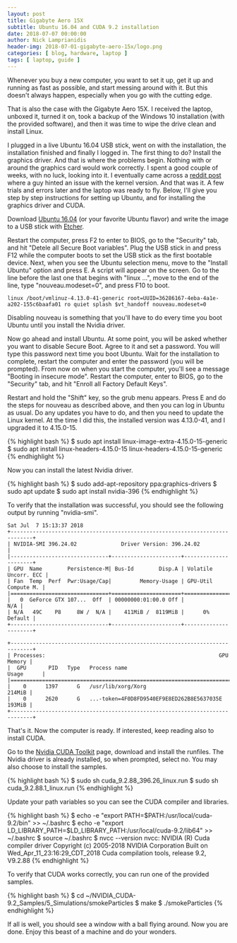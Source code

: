 ```yaml
---
layout: post
title: Gigabyte Aero 15X
subtitle: Ubuntu 16.04 and CUDA 9.2 installation
date: 2018-07-07 00:00:00
author: Nick Lamprianidis
header-img: 2018-07-01-gigabyte-aero-15x/logo.png
categories: [ blog, hardware, laptop ]
tags: [ laptop, guide ]
---
```


Whenever you buy a new computer, you want to set it up, get it up and running as fast as possible, and start messing around with it. But this doesn't always happen, especially when you go with the cutting edge.

That is also the case with the Gigabyte Aero 15X. I received the laptop, unboxed it, turned it on, took a backup of the Windows 10 installation (with the provided software), and then it was time to wipe the drive clean and install Linux.

I plugged in a live Ubuntu 16.04 USB stick, went on with the installation, the installation finished and finally I logged in. The first thing to do? Install the graphics driver. And that is where the problems begin. Nothing with or around the graphics card would work correctly. I spent a good couple of weeks, with no luck, looking into it. I eventually came across a [reddit post](https://www.reddit.com/r/linux_gaming/comments/8gz8wy/installing_ubuntu_mate_1804_on_the_gigabyte_aero/) where a guy hinted an issue with the kernel version. And that was it. A few trials and errors later and the laptop was ready to fly. Below, I'll give you step by step instructions for setting up Ubuntu, and for installing the graphics driver and CUDA.

Download [Ubuntu 16.04](https://www.ubuntu.com/download/alternative-downloads) (or your favorite Ubuntu flavor) and write the image to a USB stick with [Etcher](https://etcher.io/).

Restart the computer, press F2 to enter to BIOS, go to the "Security" tab, and hit "Detele all Secure Boot variables". Plug the USB stick in and press F12 while the computer boots to set the USB stick as the first bootable device. Next, when you see the Ubuntu selection menu, move to the "Install Ubuntu" option and press E. A script will appear on the screen. Go to the line before the last one that begins with "linux ...", move to the end of the line, type "nouveau.modeset=0", and press F10 to boot.

```
linux /boot/vmlinuz-4.13.0-41-generic root=UUID=36286167-4eba-4a1e-a202-155c6baafa01 ro quiet splash $vt_handoff nouveau.modeset=0
```

Disabling nouveau is something that you'll have to do every time you boot Ubuntu until you install the Nvidia driver.

Now go ahead and install Ubuntu. At some point, you will be asked whether you want to disable Secure Boot. Agree to it and set a password. You will type this password next time you boot Ubuntu. Wait for the installation to complete, restart the computer and enter the password (you will be prompted). From now on when you start the computer, you'll see a message "Booting in insecure mode". Restart the computer, enter to BIOS, go to the "Security" tab, and hit "Enroll all Factory Default Keys".

Restart and hold the "Shift" key, so the grub menu appears. Press E and do the steps for nouveau as described above, and then you can log in Ubuntu as usual. Do any updates you have to do, and then you need to update the Linux kernel. At the time I did this, the installed version was 4.13.0-41, and I upgraded it to 4.15.0-15.

{% highlight bash %}
$ sudo apt install linux-image-extra-4.15.0-15-generic
$ sudo apt install linux-headers-4.15.0-15 linux-headers-4.15.0-15-generic
{% endhighlight %}

Now you can install the latest Nvidia driver.

{% highlight bash %}
$ sudo add-apt-repository ppa:graphics-drivers
$ sudo apt update
$ sudo apt install nvidia-396
{% endhighlight %}

To verify that the installation was successful, you should see the following output by running "nvidia-smi".

```
Sat Jul  7 15:13:37 2018       
+-----------------------------------------------------------------------------+
| NVIDIA-SMI 396.24.02              Driver Version: 396.24.02                 |
|-------------------------------+----------------------+----------------------+
| GPU  Name        Persistence-M| Bus-Id        Disp.A | Volatile Uncorr. ECC |
| Fan  Temp  Perf  Pwr:Usage/Cap|         Memory-Usage | GPU-Util  Compute M. |
|===============================+======================+======================|
|   0  GeForce GTX 107...  Off  | 00000000:01:00.0 Off |                  N/A |
| N/A   49C    P8     8W /  N/A |    411MiB /  8119MiB |      0%      Default |
+-------------------------------+----------------------+----------------------+
                                                                               
+-----------------------------------------------------------------------------+
| Processes:                                                       GPU Memory |
|  GPU       PID   Type   Process name                             Usage      |
|=============================================================================|
|    0      1397      G   /usr/lib/xorg/Xorg                           214MiB |
|    0      2620      G   ...-token=4F0D8FD9540EF9E8ED262B8E5637035E   193MiB |
+-----------------------------------------------------------------------------+
```

That's it. Now the computer is ready. If interested, keep reading also to install CUDA.

Go to the [Nvidia CUDA Toolkit](https://developer.nvidia.com/cuda-downloads?target_os=Linux&target_arch=x86_64&target_distro=Ubuntu&target_version=1604&target_type=runfilelocal) page, download and install the runfiles. The Nvidia driver is already installed, so when prompted, select no. You may also choose to install the samples.

{% highlight bash %}
$ sudo sh cuda_9.2.88_396.26_linux.run
$ sudo sh cuda_9.2.88.1_linux.run
{% endhighlight %}

Update your path variables so you can see the CUDA compiler and libraries.

{% highlight bash %}
$ echo -e "export PATH=$PATH:/usr/local/cuda-9.2/bin" >> ~/.bashrc
$ echo -e "export LD_LIBRARY_PATH=$LD_LIBRARY_PATH:/usr/local/cuda-9.2/lib64" >> ~/.bashrc
$ source ~/.bashrc
$ nvcc --version
nvcc: NVIDIA (R) Cuda compiler driver
Copyright (c) 2005-2018 NVIDIA Corporation
Built on Wed_Apr_11_23:16:29_CDT_2018
Cuda compilation tools, release 9.2, V9.2.88
{% endhighlight %}

To verify that CUDA works correctly, you can run one of the provided samples.

{% highlight bash %}
$ cd ~/NVIDIA_CUDA-9.2_Samples/5_Simulations/smokeParticles
$ make
$ ./smokeParticles
{% endhighlight %}

If all is well, you should see a window with a ball flying around. Now you are done. Enjoy this beast of a machine and do your wonders.